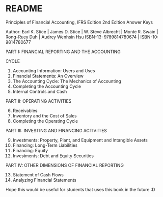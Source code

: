 # README
Principles of Financial Accounting, IFRS Edition 2nd Edition Answer Keys

Author:
Earl K. Stice | James D. Stice | W. Steve Albrecht | Monte R. Swain | Rong-Ruey Duh | Audrey Wenhsin Hsu 
ISBN-13: 9789814780674 | ISBN-10: 9814780677 

PART I: FINANCIAL REPORTING AND THE ACCOUNTING

CYCLE
1. Accounting Information: Users and Uses
2. Financial Statements: An Overview
3. The Accounting Cycle: The Mechanics of Accounting
4. Completing the Accounting Cycle
5. Internal Controls and Cash

PART II: OPERATING ACTIVITIES

6. Receivables
7. Inventory and the Cost of Sales
8. Completing the Operating Cycle

PART III: INVESTING AND FINANCING ACTIVITIES

9. Investments: Property, Plant, and Equipment and
Intangible Assets
10. Financing: Long-Term Liabilities
11. Financing: Equity
12. Investments: Debt and Equity Securities

PART IV: OTHER DIMENSIONS OF FINANCIAL REPORTING

13. Statement of Cash Flows
14. Analyzing Financial Statements

Hope this would be useful for students that uses this book in the future :D
